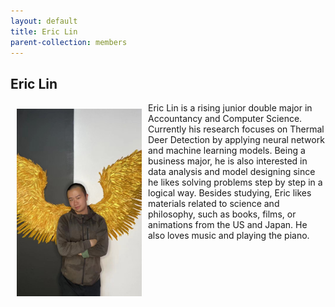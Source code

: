```yaml
---
layout: default
title: Eric Lin
parent-collection: members
---
```


## Eric Lin
<img src="/media/members/eric_lin.jpg" alt="1" width = 200px height = 300px style="object-fit: cover; float: left; margin: 10px">

Eric Lin is a rising junior double major in Accountancy and Computer Science. Currently his research focuses on Thermal Deer Detection by applying neural network and machine learning models. Being a business major, he is also interested in data analysis and model designing since he likes solving problems step by step in a logical way.
Besides studying, Eric likes materials related to science and philosophy, such as books, films, or animations from the US and Japan. He also loves music and playing the piano.
